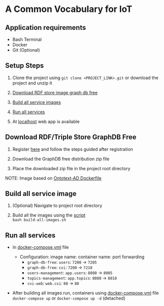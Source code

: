 # A Common Vocabulary for IoT

## Application requirements

- Bash Terminal
- Docker
- Git (Optional)

## Setup Steps

1. Clone the project using `git clone <PROJECT_LINK>.git` or download the project and unzip it

1. [Download RDF store image graph db free](#download-rdftriple-store-graphdb-free) 

1. [Build all service images](#build-all-service-image)
  
1. [Run all services](#run-all-services)
                         
1. At [localhost](http://localhost) web app is available

## Download RDF/Triple Store GraphDB Free

1. Register [here](https://www.ontotext.com/products/graphdb/) and follow the steps guided after registration

1. Download the GraphDB free distribution zip file  

1. Place the downloaded zip file in the project root directory

NOTE: Image based on [Ontotext-AD Dockerfile][Ontotext-AD Dockerfile]

## Build all service image

1. (Optional) Navigate to project root directory

1. Build all the images using the [script](./build-all-images.sh)  
    `bash build-all-images.sh` 
     
## Run all services

- In [docker-compose.yml](./docker-compose.yml) file 
    - Configuration: image name: container name: port forwarding
        - `graph-db-free`: `users`: `7200` -> `7205`
        - `graph-db-free`: `cvi`: `7200` -> `7210`
        - `users-management`: `app.users`: `8080` -> `8005`
        - `topics-management`: `app.topics`: `8080` -> `8010`
        - `cvi-web`: `web.cvi`: `80` -> `80`
            
- After building all images run, containers using [docker-compose.yml](./docker-compose.yml) file  
`docker-compose up` or `docker-compose up -d` (detached)


[Ontotext-AD Dockerfile]: https://github.com/Ontotext-AD/graphdb-docker/blob/master/free-edition/Dockerfile "Ontotext-AD Dockerfile"